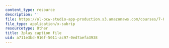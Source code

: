 ```yaml
---
content_type: resource
description: ''
file: https://ol-ocw-studio-app-production.s3.amazonaws.com/courses/7-01sc-fundamentals-of-biology-fall-2011/a711e3bd916f5011ac970ed7aefa3938_uDXH6Uu0ghc.vtt
file_type: application/x-subrip
resourcetype: Other
title: 3play caption file
uid: a711e3bd-916f-5011-ac97-0ed7aefa3938
---
```

